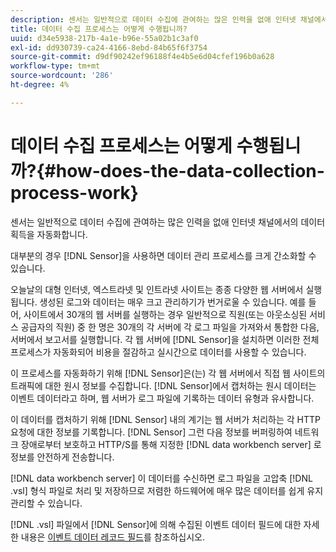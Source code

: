 ```yaml
---
description: 센서는 일반적으로 데이터 수집에 관여하는 많은 인력을 없애 인터넷 채널에서의 데이터 획득을 자동화합니다.
title: 데이터 수집 프로세스는 어떻게 수행됩니까?
uuid: d34e5938-217b-4a1e-b96e-55a02b1c3af0
exl-id: dd930739-ca24-4166-8ebd-84b65f6f3754
source-git-commit: d9df90242ef96188f4e4b5e6d04cfef196b0a628
workflow-type: tm+mt
source-wordcount: '286'
ht-degree: 4%

---
```


# 데이터 수집 프로세스는 어떻게 수행됩니까?{#how-does-the-data-collection-process-work}

센서는 일반적으로 데이터 수집에 관여하는 많은 인력을 없애 인터넷 채널에서의 데이터 획득을 자동화합니다.

대부분의 경우 [!DNL Sensor]을 사용하면 데이터 관리 프로세스를 크게 간소화할 수 있습니다.

오늘날의 대형 인터넷, 엑스트라넷 및 인트라넷 사이트는 종종 다양한 웹 서버에서 실행됩니다. 생성된 로그와 데이터는 매우 크고 관리하기가 번거로울 수 있습니다. 예를 들어, 사이트에서 30개의 웹 서버를 실행하는 경우 일반적으로 직원(또는 아웃소싱된 서비스 공급자의 직원) 중 한 명은 30개의 각 서버에 각 로그 파일을 가져와서 통합한 다음, 서버에서 보고서를 실행합니다. 각 웹 서버에 [!DNL Sensor]을 설치하면 이러한 전체 프로세스가 자동화되어 비용을 절감하고 실시간으로 데이터를 사용할 수 있습니다.

이 프로세스를 자동화하기 위해 [!DNL Sensor]은(는) 각 웹 서버에서 직접 웹 사이트의 트래픽에 대한 원시 정보를 수집합니다. [!DNL Sensor]에서 캡처하는 원시 데이터는 이벤트 데이터라고 하며, 웹 서버가 로그 파일에 기록하는 데이터 유형과 유사합니다.

이 데이터를 캡처하기 위해 [!DNL Sensor] 내의 계기는 웹 서버가 처리하는 각 HTTP 요청에 대한 정보를 기록합니다. [!DNL Sensor] 그런 다음 정보를 버퍼링하여 네트워크 장애로부터 보호하고 HTTP/S를 통해 지정한  [!DNL data workbench server] 로 정보를 안전하게 전송합니다.

[!DNL data workbench server] 이 데이터를 수신하면 로그 파일을 고압축 [!DNL .vsl] 형식 파일로 처리 및 저장하므로 저렴한 하드웨어에 매우 많은 데이터를 쉽게 유지 관리할 수 있습니다.

[!DNL .vsl] 파일에서 [!DNL Sensor]에 의해 수집된 이벤트 데이터 필드에 대한 자세한 내용은 [이벤트 데이터 레코드 필드](../../home/c-snsr-ovrvw/c-evnt-data-rcd-flds/c-evnt-data-rcd-flds.md#concept-ed2a8797cb5b4995b55ffd50a9f12a44)를 참조하십시오.
